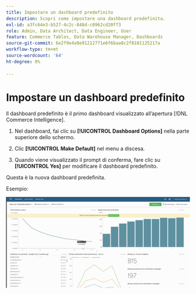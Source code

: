 ```yaml
---
title: Impostare un dashboard predefinito
description: Scopri come impostare una dashboard predefinita.
exl-id: a3fc64e3-b527-4c2c-848d-c0962cd20ff3
role: Admin, Data Architect, Data Engineer, User
feature: Commerce Tables, Data Warehouse Manager, Dashboards
source-git-commit: 6e2f9e4a9e91212771e6f6baa8c2f8101125217a
workflow-type: tm+mt
source-wordcount: '64'
ht-degree: 0%

---
```


# Impostare un dashboard predefinito

Il dashboard predefinito è il primo dashboard visualizzato all’apertura [!DNL Commerce Intelligence].

1. Nel dashboard, fai clic su **[!UICONTROL Dashboard Options]** nella parte superiore dello schermo.

1. Clic **[!UICONTROL Make Default]** nel menu a discesa.

1. Quando viene visualizzato il prompt di conferma, fare clic su **[!UICONTROL Yes]** per modificare il dashboard predefinito.

Questa è la nuova dashboard predefinita.

Esempio:

![dashboard predefinito](../../assets/default_dashboard.gif)
